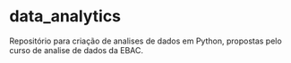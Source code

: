 # data_analytics
Repositório para criação de analises de dados em Python, propostas pelo curso de analise de dados da EBAC.
